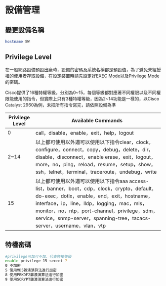 # 設備管理 #

## 變更設備名稱 ##

```bash
hostname SW
```

## Privilege Level ##

在一般網路設備預設出廠時，設備的密碼及系統名稱都是預設值，為了避免未經授權的使用者存取設備，在設定裝置時請先設定好EXEC Mode以及Privilege Mode的密碼。

Cisco提供了16種特權等級，分別為0~15，每個等級都對應著不同權限以及不同權限能使用的指令，但實際上只有3種特權等級，因為2~14功能是一樣的，以Cisco Catalyst 2960為例，未把所有指令寫完，請依照設備為準

| Privilege Level  | Available Commands  |
| --- | --- |
| 0 | call，disable，enable，exit，help，logout |
| 2~14 | 以上都可使用以外還可以使用以下指令clear，clock，configure，connect，copy，debug，delete，dir，disable，disconnect，enable erase，exit，logout，more，no，ping，reload，resume，setup，show，ssh，telnet，terminal，traceroute，undebug，write |
| 15 | 以上都可使用以外還可以使用以下指令aaa access-list，banner，boot，cdp，clock，crypto，default，do-exec，dotlx，enable，end，exit，hostname，interface，ip，line，lldp，logging，mac，mls，monitor，no，ntp，port-channel，privilege，sdm，service，snmp-server，spanning-tree，tacacs-server，username，vlan，vtp |

## 特權密碼 ##

```bash
#privilege可加可不加，代表特權等級
enable privilege 15 secret ?
0 不加密 
5 使用MD5雜湊演算法進行加密
8 使用PBKDF2雜湊演算法進行加密
9 使用SCRYPT雜湊演算法進行加密
```


